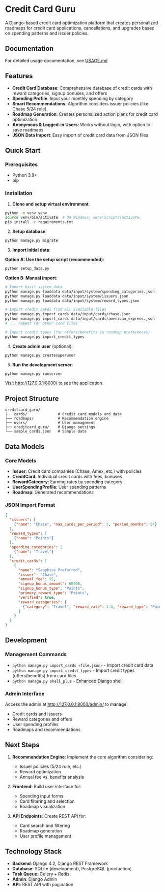 # Credit Card Guru

A Django-based credit card optimization platform that creates personalized roadmaps for credit card applications, cancellations, and upgrades based on spending patterns and issuer policies.


## Documentation

For detailed usage documentation, see [USAGE.md](./USAGE.md)

## Features

- **Credit Card Database**: Comprehensive database of credit cards with reward categories, signup bonuses, and offers
- **Spending Profile**: Input your monthly spending by category
- **Smart Recommendations**: Algorithm considers issuer policies (like Chase 5/24 rule)
- **Roadmap Generation**: Creates personalized action plans for credit card optimization
- **Anonymous & Logged-in Users**: Works without login, with option to save roadmaps
- **JSON Data Import**: Easy import of credit card data from JSON files

## Quick Start

### Prerequisites
- Python 3.8+
- pip

### Installation

1. **Clone and setup virtual environment**:
```bash
python -m venv venv
source venv/bin/activate  # On Windows: venv\Scripts\activate
pip install -r requirements.txt
```

2. **Setup database**:
```bash
python manage.py migrate
```

3. **Import initial data**:

**Option A: Use the setup script (recommended)**:
```bash
python setup_data.py
```

**Option B: Manual import**:
```bash
# Import basic system data
python manage.py loaddata data/input/system/spending_categories.json
python manage.py loaddata data/input/system/issuers.json
python manage.py loaddata data/input/system/reward_types.json

# Import credit cards from all available files
python manage.py import_cards data/input/cards/chase.json
python manage.py import_cards data/input/cards/american_express.json
# ... repeat for other card files

# Import credit types (for offers/benefits in roadmap preferences)
python manage.py import_credit_types
```

4. **Create admin user** (optional):
```bash
python manage.py createsuperuser
```

5. **Run the development server**:
```bash
python manage.py runserver
```

Visit http://127.0.0.1:8000/ to see the application.

## Project Structure

```
creditcard_guru/
├── cards/              # Credit card models and data
├── roadmaps/           # Recommendation engine
├── users/              # User management
├── creditcard_guru/    # Django settings
└── sample_cards.json   # Sample data
```

## Data Models

### Core Models
- **Issuer**: Credit card companies (Chase, Amex, etc.) with policies
- **CreditCard**: Individual credit cards with fees, bonuses
- **RewardCategory**: Earning rates by spending category
- **UserSpendingProfile**: User spending patterns
- **Roadmap**: Generated recommendations

### JSON Import Format

```json
{
  "issuers": [
    {"name": "Chase", "max_cards_per_period": 5, "period_months": 24}
  ],
  "reward_types": [
    {"name": "Points"}
  ],
  "spending_categories": [
    {"name": "Travel"}
  ],
  "credit_cards": [
    {
      "name": "Sapphire Preferred",
      "issuer": "Chase",
      "annual_fee": 95,
      "signup_bonus_amount": 60000,
      "signup_bonus_type": "Points",
      "primary_reward_type": "Points",
      "verified": true,
      "reward_categories": [
        {"category": "Travel", "reward_rate": 2.0, "reward_type": "Points"}
      ]
    }
  ]
}
```

## Development

### Management Commands

- `python manage.py import_cards <file.json>` - Import credit card data
- `python manage.py import_credit_types` - Import credit types (offers/benefits) from card files
- `python manage.py shell_plus` - Enhanced Django shell

### Admin Interface

Access the admin at http://127.0.0.1:8000/admin/ to manage:
- Credit cards and issuers
- Reward categories and offers
- User spending profiles
- Roadmaps and recommendations

## Next Steps

1. **Recommendation Engine**: Implement the core algorithm considering:
   - Issuer policies (5/24 rule, etc.)
   - Reward optimization
   - Annual fee vs. benefits analysis

2. **Frontend**: Build user interface for:
   - Spending input forms
   - Card filtering and selection
   - Roadmap visualization

3. **API Endpoints**: Create REST API for:
   - Card search and filtering
   - Roadmap generation
   - User profile management

## Technology Stack

- **Backend**: Django 4.2, Django REST Framework
- **Database**: SQLite (development), PostgreSQL (production)
- **Task Queue**: Celery + Redis
- **Admin**: Django Admin
- **API**: REST API with pagination